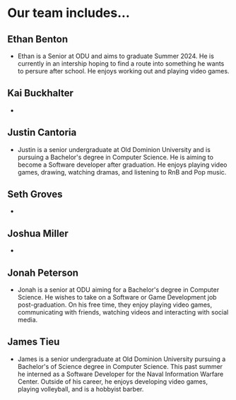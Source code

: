 # Our team includes...

## Ethan Benton
- Ethan is a Senior at ODU and aims to graduate Summer 2024. He is currently in an intership hoping to find a route into something he wants to persure after school. He enjoys working out and playing video games.
    
## Kai Buckhalter
- 

## Justin Cantoria
- Justin is a senior undergraduate at Old Dominion University and is pursuing a Bachelor's degree in 
Computer Science. He is aiming to become a Software developer after graduation. He enjoys playing 
video games, drawing, watching dramas, and listening to RnB and Pop music.

## Seth Groves
- 

## Joshua Miller
- 

## Jonah Peterson
- Jonah is a senior at ODU aiming for a Bachelor's degree in Computer Science. He wishes to take on a Software or Game Development job post-graduation. On his free time, they enjoy playing video games, communicating with friends, watching videos and interacting with social media.

## James Tieu
- James is a senior undergraduate at Old Dominion University pursuing a Bachelor's of Science degree
in Computer Science. This past summer he interned as a Software Developer for the Naval Information
Warfare Center. Outside of his career, he enjoys developing video games, playing volleyball, and
is a hobbyist barber.

